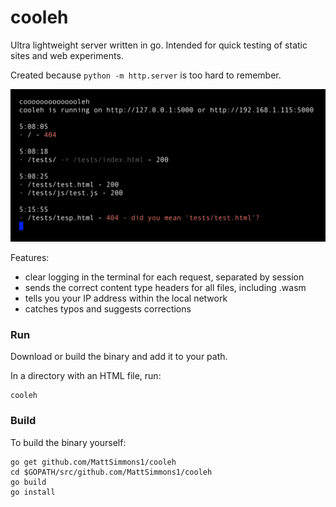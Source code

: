 
# cooleh

Ultra lightweight server written in go. Intended for quick testing of static sites and web experiments.

Created because `python -m http.server` is too hard to remember.

![](example.png)

Features:
- clear logging in the terminal for each request, separated by session
- sends the correct content type headers for all files, including .wasm
- tells you your IP address within the local network
- catches typos and suggests corrections 

### Run

Download or build the binary and add it to your path.

In a directory with an HTML file, run:

    cooleh
    
### Build

To build the binary yourself:

    go get github.com/MattSimmons1/cooleh
    cd $GOPATH/src/github.com/MattSimmons1/cooleh
    go build
    go install 